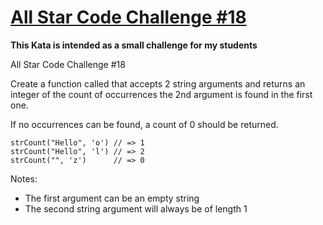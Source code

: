 # [All Star Code Challenge #18](https://www.codewars.com/kata/all-star-code-challenge-number-18 "https://www.codewars.com/kata/5865918c6b569962950002a1")

**This Kata is intended as a small challenge for my students**

All Star Code Challenge #18

Create a function called that accepts 2 string arguments and returns an integer of the count of occurrences the 2nd argument is found in the first one.

If no occurrences can be found, a count of 0 should be returned.

```
strCount("Hello", 'o') // => 1
strCount("Hello", 'l') // => 2
strCount("", 'z')      // => 0
```

Notes:
* The first argument can be an empty string  
* The second string argument will always be of length 1